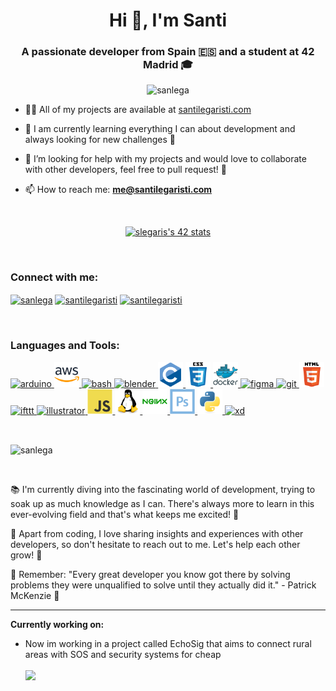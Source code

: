 <h1 align="center">Hi 👋, I'm Santi</h1>
<h3 align="center">A passionate developer from Spain 🇪🇸 and a student at 42 Madrid 🎓</h3>

<p align="center"> <img src="https://komarev.com/ghpvc/?username=sanlega&label=Profile%20views&color=0e75b6&style=flat" alt="sanlega" /> </p>

- 👨‍💻 All of my projects are available at [santilegaristi.com](http://santilegaristi.com)

- 📝 I am currently learning everything I can about development and always looking for new challenges 🚀

- 👥 I’m looking for help with my projects and would love to collaborate with other developers, feel free to pull request! 🤝

- 📫 How to reach me: **me@santilegaristi.com**

<br>

<p align="center"><a href="https://github.com/JaeSeoKim/badge42"><img src="https://badge42.vercel.app/api/v2/cle3f3fm900060fjx7kw7tghw/stats?cursusId=21&coalitionId=66" alt="slegaris's 42 stats" /></a></p>

<br>

<h3 align="left">Connect with me:</h3>
<p align="left">
<a href="https://twitter.com/sanlega" target="blank"><img align="center" src="https://raw.githubusercontent.com/rahuldkjain/github-profile-readme-generator/master/src/images/icons/Social/twitter.svg" alt="sanlega" height="30" width="40" /></a>
<a href="https://linkedin.com/in/santilegaristi" target="blank"><img align="center" src="https://raw.githubusercontent.com/rahuldkjain/github-profile-readme-generator/master/src/images/icons/Social/linked-in-alt.svg" alt="santilegaristi" height="30" width="40" /></a>
<a href="https://instagram.com/santilegaristi" target="blank"><img align="center" src="https://raw.githubusercontent.com/rahuldkjain/github-profile-readme-generator/master/src/images/icons/Social/instagram.svg" alt="santilegaristi" height="30" width="40" /></a>
</p>

<br>

<h3 align="left">Languages and Tools:</h3>
<p align="left"> <a href="https://www.arduino.cc/" target="_blank" rel="noreferrer"> <img src="https://cdn.worldvectorlogo.com/logos/arduino-1.svg" alt="arduino" width="40" height="40"/> </a> <a href="https://aws.amazon.com" target="_blank" rel="noreferrer"> <img src="https://raw.githubusercontent.com/devicons/devicon/master/icons/amazonwebservices/amazonwebservices-original-wordmark.svg" alt="aws" width="40" height="40"/> </a> <a href="https://www.gnu.org/software/bash/" target="_blank" rel="noreferrer"> <img src="https://www.vectorlogo.zone/logos/gnu_bash/gnu_bash-icon.svg" alt="bash" width="40" height="40"/> </a> <a href="https://www.blender.org/" target="_blank" rel="noreferrer"> <img src="https://download.blender.org/branding/community/blender_community_badge_white.svg" alt="blender" width="40" height="40"/> </a> <a href="https://www.cprogramming.com/" target="_blank" rel="noreferrer"> <img src="https://raw.githubusercontent.com/devicons/devicon/master/icons/c/c-original.svg" alt="c" width="40" height="40"/> </a> <a href="https://www.w3schools.com/css/" target="_blank" rel="noreferrer"> <img src="https://raw.githubusercontent.com/devicons/devicon/master/icons/css3/css3-original-wordmark.svg" alt="css3" width="40" height="40"/> </a> <a href="https://www.docker.com/" target="_blank" rel="noreferrer"> <img src="https://raw.githubusercontent.com/devicons/devicon/master/icons/docker/docker-original-wordmark.svg" alt="docker" width="40" height="40"/> </a> <a href="https://www.figma.com/" target="_blank" rel="noreferrer"> <img src="https://www.vectorlogo.zone/logos/figma/figma-icon.svg" alt="figma" width="40" height="40"/> </a> <a href="https://git-scm.com/" target="_blank" rel="noreferrer"> <img src="https://www.vectorlogo.zone/logos/git-scm/git-scm-icon.svg" alt="git" width="40" height="40"/> </a> <a href="https://www.w3.org/html/" target="_blank" rel="noreferrer"> <img src="https://raw.githubusercontent.com/devicons/devicon/master/icons/html5/html5-original-wordmark.svg" alt="html5" width="40" height="40"/> </a> <a href="https://ifttt.com/" target="_blank" rel="noreferrer"> <img src="https://www.vectorlogo.zone/logos/ifttt/ifttt-ar21.svg" alt="ifttt" width="40" height="40"/> </a> <a href="https://www.adobe.com/in/products/illustrator.html" target="_blank" rel="noreferrer"> <img src="https://www.vectorlogo.zone/logos/adobe_illustrator/adobe_illustrator-icon.svg" alt="illustrator" width="40" height="40"/> </a> <a href="https://developer.mozilla.org/en-US/docs/Web/JavaScript" target="_blank" rel="noreferrer"> <img src="https://raw.githubusercontent.com/devicons/devicon/master/icons/javascript/javascript-original.svg" alt="javascript" width="40" height="40"/> </a> <a href="https://www.linux.org/" target="_blank" rel="noreferrer"> <img src="https://raw.githubusercontent.com/devicons/devicon/master/icons/linux/linux-original.svg" alt="linux" width="40" height="40"/> </a> <a href="https://www.nginx.com" target="_blank" rel="noreferrer"> <img src="https://raw.githubusercontent.com/devicons/devicon/master/icons/nginx/nginx-original.svg" alt="nginx" width="40" height="40"/> </a> <a href="https://www.photoshop.com/en" target="_blank" rel="noreferrer"> <img src="https://raw.githubusercontent.com/devicons/devicon/master/icons/photoshop/photoshop-line.svg" alt="photoshop" width="40" height="40"/> </a> <a href="https://www.python.org" target="_blank" rel="noreferrer"> <img src="https://raw.githubusercontent.com/devicons/devicon/master/icons/python/python-original.svg" alt="python" width="40" height="40"/> </a> <a href="https://www.adobe.com/products/xd.html" target="_blank" rel="noreferrer"> <img src="https://cdn.worldvectorlogo.com/logos/adobe-xd.svg" alt="xd" width="40" height="40"/> </a> </p>

<br>

<!-- <p align="left"> <a href="https://github.com/ryo-ma/github-profile-trophy"><img src="https://github-profile-trophy.vercel.app/?username=sanlega" alt="sanlega" /></a> </p> -->

<p><img align="center" src="https://github-readme-streak-stats.herokuapp.com/?user=sanlega&" alt="sanlega" /></p>

<br>

📚 I'm currently diving into the fascinating world of development, trying to soak up as much knowledge as I can. There's always more to learn in this ever-evolving field and that's what keeps me excited! 🚀

💼 Apart from coding, I love sharing insights and experiences with other developers, so don't hesitate to reach out to me. Let's help each other grow! 🌱

🏁 Remember: "Every great developer you know got there by solving problems they were unqualified to solve until they actually did it." - Patrick McKenzie 🎯

---

   **Currently working on:**
   - Now im working in a project called EchoSig that aims to connect rural areas with SOS and security systems for cheap
 <br></br>
<a href="https://github.com/sanlega/EchoSig"><img src="https://img.shields.io/badge/Project-EchoSig-green"></a>

